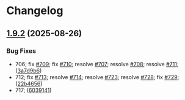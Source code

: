 # Changelog

## [1.9.2](https://github.com/anobaka/Bakabase/compare/v1.9.1...v1.9.2) (2025-08-26)


### Bug Fixes

* 706; fix [#709](https://github.com/anobaka/Bakabase/issues/709); fix [#710](https://github.com/anobaka/Bakabase/issues/710); resolve [#707](https://github.com/anobaka/Bakabase/issues/707); resolve [#708](https://github.com/anobaka/Bakabase/issues/708); resolve [#711](https://github.com/anobaka/Bakabase/issues/711); ([3a7d9b6](https://github.com/anobaka/Bakabase/commit/3a7d9b63ba17d168ceec1a6a03dbec056d1b0efb))
* 712; fix [#713](https://github.com/anobaka/Bakabase/issues/713); resolve [#714](https://github.com/anobaka/Bakabase/issues/714); resolve [#723](https://github.com/anobaka/Bakabase/issues/723); resolve [#728](https://github.com/anobaka/Bakabase/issues/728); fix [#729](https://github.com/anobaka/Bakabase/issues/729); ([22b4656](https://github.com/anobaka/Bakabase/commit/22b4656c313df8285794d6add592b12d58ea96ce))
* 717; ([6039141](https://github.com/anobaka/Bakabase/commit/60391415a1e68a09c703967017836b0b345e3baa))
